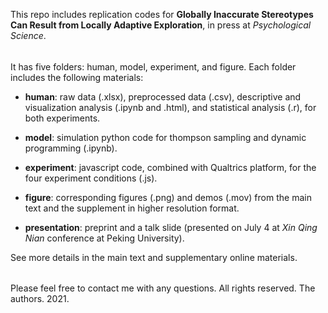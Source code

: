 
This repo includes replication codes for **Globally Inaccurate Stereotypes Can Result from Locally Adaptive Exploration**, 
in press at *Psychological Science*.

######

It has five folders: human, model, experiment, and figure. Each folder includes the following materials:

- **human**: raw data (.xlsx), preprocessed data (.csv), descriptive and visualization analysis (.ipynb and .html), 
          and statistical analysis (.r), for both experiments.

- **model**: simulation python code for thompson sampling and dynamic programming (.ipynb).

- **experiment**: javascript code, combined with Qualtrics platform, for the four experiment conditions (.js).

- **figure**: corresponding figures (.png) and demos (.mov) from the main text and the supplement in higher resolution format.

- **presentation**: preprint and a talk slide (presented on July 4 at *Xin Qing Nian* conference at Peking University).

See more details in the main text and supplementary online materials.

######

Please feel free to contact me with any questions. All rights reserved. The authors. 2021.

